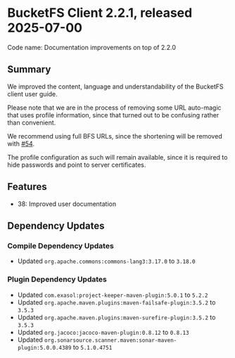 # BucketFS Client 2.2.1, released 2025-07-00

Code name: Documentation improvements on top of 2.2.0

## Summary

We improved the content, language and understandability of the BucketFS client user guide.

Please note that we are in the process of removing some URL auto-magic that uses profile information, since that turned out to be confusing rather than convenient.

We recommend using full BFS URLs, since the shortening will be removed with [#54](https://github.com/exasol/bucketfs-client/issues/54).

The profile configuration as such will remain available, since it is required to hide passwords and point to server certificates.

## Features

* 38: Improved user documentation

## Dependency Updates

### Compile Dependency Updates

* Updated `org.apache.commons:commons-lang3:3.17.0` to `3.18.0`

### Plugin Dependency Updates

* Updated `com.exasol:project-keeper-maven-plugin:5.0.1` to `5.2.2`
* Updated `org.apache.maven.plugins:maven-failsafe-plugin:3.5.2` to `3.5.3`
* Updated `org.apache.maven.plugins:maven-surefire-plugin:3.5.2` to `3.5.3`
* Updated `org.jacoco:jacoco-maven-plugin:0.8.12` to `0.8.13`
* Updated `org.sonarsource.scanner.maven:sonar-maven-plugin:5.0.0.4389` to `5.1.0.4751`
